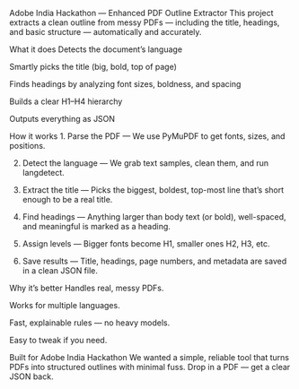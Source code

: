  Adobe India Hackathon — Enhanced PDF Outline Extractor
This project extracts a clean outline from messy PDFs — including the title, headings, and basic structure — automatically and accurately.

 What it does
Detects the document’s language

Smartly picks the title (big, bold, top of page)

Finds headings by analyzing font sizes, boldness, and spacing

Builds a clear H1–H4 hierarchy

Outputs everything as JSON

 How it works
1️. Parse the PDF — We use PyMuPDF to get fonts, sizes, and positions.

2. Detect the language — We grab text samples, clean them, and run langdetect.

3. Extract the title — Picks the biggest, boldest, top-most line that’s short enough to be a real title.

4. Find headings — Anything larger than body text (or bold), well-spaced, and meaningful is marked as a heading.

5. Assign levels — Bigger fonts become H1, smaller ones H2, H3, etc.

6. Save results — Title, headings, page numbers, and metadata are saved in a clean JSON file.

 Why it’s better
Handles real, messy PDFs.

Works for multiple languages.

Fast, explainable rules — no heavy models.

Easy to tweak if you need.

 Built for Adobe India Hackathon
We wanted a simple, reliable tool that turns PDFs into structured outlines with minimal fuss.
Drop in a PDF — get a clear JSON back.

